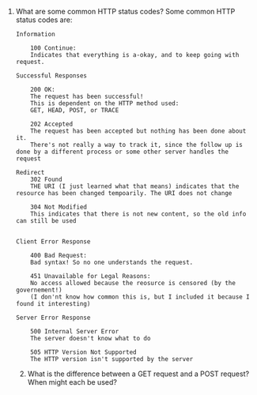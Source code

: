 <!-- 9.1 Release 0 -->

<!--2.	
	2.	What is the difference between a GET request and a POST request? When might each be used?
	4.	Optional bonus question: What is a cookie (the technical kind, not the delicious kind)? How does it relate to HTTP requests? -->

1.	What are some common HTTP status codes?
	Some common HTTP status codes are:

		Information 

			100 Continue: 
			Indicates that everything is a-okay, and to keep going with request.

		Successful Responses

			200 OK: 
			The request has been successful! 
			This is dependent on the HTTP method used:
			GET, HEAD, POST, or TRACE

			202 Accepted
			The request has been accepted but nothing has been done about it.
			There's not really a way to track it, since the follow up is done by a different process or some other server handles the request

		Redirect
			302 Found
			THE URI (I just learned what that means) indicates that the resource has been changed tempoarily. The URI does not change

			304 Not Modified
			This indicates that there is not new content, so the old info can still be used


		Client Error Response

			400 Bad Request:
			Bad syntax! So no one understands the request.

			451 Unavailable for Legal Reasons:
			No access allowed because the reosurce is censored (by the governement!)
			(I don'nt know how common this is, but I included it because I found it interesting)

		Server Error Response

			500 Internal Server Error
			The server doesn't know what to do

			505 HTTP Version Not Supported
			The HTTP version isn't supported by the server 


	2.	What is the difference between a GET request and a POST request? When might each be used?